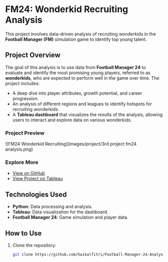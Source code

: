 # FM24: Wonderkid Recruiting Analysis

This project involves data-driven analysis of recruiting wonderkids in the **Football Manager (FM)** simulation game to identify top young talent.

## Project Overview

The goal of this analysis is to use data from **Football Manager 24** to evaluate and identify the most promising young players, referred to as **wonderkids**, who are expected to perform well in the game over time. The project includes:

- A deep dive into player attributes, growth potential, and career progression.
- An analysis of different regions and leagues to identify hotspots for recruiting wonderkids.
- A **Tableau dashboard** that visualizes the results of the analysis, allowing users to interact and explore data on various wonderkids.

### Project Preview

![FM24 Wonderkid Recruiting](images/project/3rd project fm24 analysis.png)

### Explore More

- [View on GitHub](https://github.com/haikalfitri/Football-Manager-24-Analysis)
- [View Project on Tableau](https://public.tableau.com/views/FMWonderkidDashboard/WonderkidsRegions?:language=en-US&:sid=&:redirect=auth&:display_count=n&:origin=viz_share_link)

## Technologies Used

- **Python**: Data processing and analysis.
- **Tableau**: Data visualization for the dashboard.
- **Football Manager 24**: Game simulation and player data.

## How to Use

1. Clone the repository:
   ```bash
   git clone https://github.com/haikalfitri/Football-Manager-24-Analysis.git
